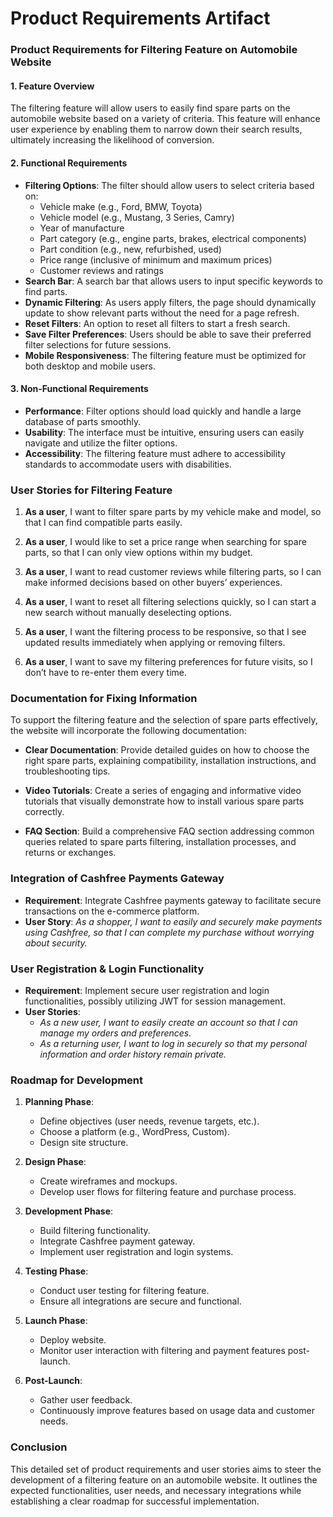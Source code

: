# Product Requirements Artifact

### Product Requirements for Filtering Feature on Automobile Website

#### 1. Feature Overview
The filtering feature will allow users to easily find spare parts on the automobile website based on a variety of criteria. This feature will enhance user experience by enabling them to narrow down their search results, ultimately increasing the likelihood of conversion.

#### 2. Functional Requirements
- **Filtering Options**: The filter should allow users to select criteria based on:
  - Vehicle make (e.g., Ford, BMW, Toyota)
  - Vehicle model (e.g., Mustang, 3 Series, Camry)
  - Year of manufacture
  - Part category (e.g., engine parts, brakes, electrical components)
  - Part condition (e.g., new, refurbished, used)
  - Price range (inclusive of minimum and maximum prices)
  - Customer reviews and ratings
- **Search Bar**: A search bar that allows users to input specific keywords to find parts.
- **Dynamic Filtering**: As users apply filters, the page should dynamically update to show relevant parts without the need for a page refresh.
- **Reset Filters**: An option to reset all filters to start a fresh search.
- **Save Filter Preferences**: Users should be able to save their preferred filter selections for future sessions.
- **Mobile Responsiveness**: The filtering feature must be optimized for both desktop and mobile users.

#### 3. Non-Functional Requirements
- **Performance**: Filter options should load quickly and handle a large database of parts smoothly.
- **Usability**: The interface must be intuitive, ensuring users can easily navigate and utilize the filter options.
- **Accessibility**: The filtering feature must adhere to accessibility standards to accommodate users with disabilities.

### User Stories for Filtering Feature

1. **As a user**, I want to filter spare parts by my vehicle make and model, so that I can find compatible parts easily.
   
2. **As a user**, I would like to set a price range when searching for spare parts, so that I can only view options within my budget.

3. **As a user**, I want to read customer reviews while filtering parts, so I can make informed decisions based on other buyers’ experiences.
   
4. **As a user**, I want to reset all filtering selections quickly, so I can start a new search without manually deselecting options.

5. **As a user**, I want the filtering process to be responsive, so that I see updated results immediately when applying or removing filters.

6. **As a user**, I want to save my filtering preferences for future visits, so I don’t have to re-enter them every time.

### Documentation for Fixing Information

To support the filtering feature and the selection of spare parts effectively, the website will incorporate the following documentation:

- **Clear Documentation**: Provide detailed guides on how to choose the right spare parts, explaining compatibility, installation instructions, and troubleshooting tips.
  
- **Video Tutorials**: Create a series of engaging and informative video tutorials that visually demonstrate how to install various spare parts correctly.
  
- **FAQ Section**: Build a comprehensive FAQ section addressing common queries related to spare parts filtering, installation processes, and returns or exchanges.

### Integration of Cashfree Payments Gateway

- **Requirement**: Integrate Cashfree payments gateway to facilitate secure transactions on the e-commerce platform.
- **User Story**: *As a shopper, I want to easily and securely make payments using Cashfree, so that I can complete my purchase without worrying about security.*

### User Registration & Login Functionality

- **Requirement**: Implement secure user registration and login functionalities, possibly utilizing JWT for session management.
- **User Stories**:
  - *As a new user, I want to easily create an account so that I can manage my orders and preferences.*
  - *As a returning user, I want to log in securely so that my personal information and order history remain private.*

### Roadmap for Development

1. **Planning Phase**:
   - Define objectives (user needs, revenue targets, etc.).
   - Choose a platform (e.g., WordPress, Custom).
   - Design site structure.

2. **Design Phase**:
   - Create wireframes and mockups.
   - Develop user flows for filtering feature and purchase process.

3. **Development Phase**:
   - Build filtering functionality.
   - Integrate Cashfree payment gateway.
   - Implement user registration and login systems.

4. **Testing Phase**:
   - Conduct user testing for filtering feature.
   - Ensure all integrations are secure and functional.

5. **Launch Phase**:
   - Deploy website.
   - Monitor user interaction with filtering and payment features post-launch.

6. **Post-Launch**:
   - Gather user feedback.
   - Continuously improve features based on usage data and customer needs.

### Conclusion

This detailed set of product requirements and user stories aims to steer the development of a filtering feature on an automobile website. It outlines the expected functionalities, user needs, and necessary integrations while establishing a clear roadmap for successful implementation.